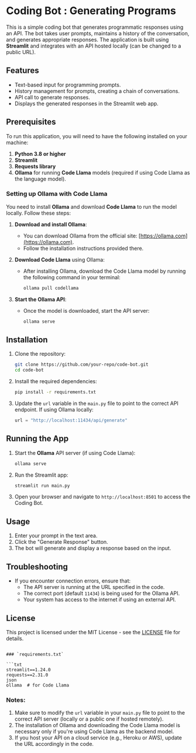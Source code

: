 # Coding Bot : Generating Programs

This is a simple coding bot that generates programmatic responses using an API. The bot takes user prompts, maintains a history of the conversation, and generates appropriate responses. The application is built using **Streamlit** and integrates with an API hosted locally (can be changed to a public URL).

## Features

- Text-based input for programming prompts.
- History management for prompts, creating a chain of conversations.
- API call to generate responses.
- Displays the generated responses in the Streamlit web app.

## Prerequisites

To run this application, you will need to have the following installed on your machine:

1. **Python 3.8 or higher**
2. **Streamlit**
3. **Requests library**
4. **Ollama** for running **Code Llama** models (required if using Code Llama as the language model).

### Setting up Ollama with Code Llama

You need to install **Ollama** and download **Code Llama** to run the model locally. Follow these steps:

1. **Download and install Ollama**:
   - You can download Ollama from the official site: [https://ollama.com](https://ollama.com).
   - Follow the installation instructions provided there.

2. **Download Code Llama** using Ollama:
   - After installing Ollama, download the Code Llama model by running the following command in your terminal:
     ```bash
     ollama pull codellama
     ```

3. **Start the Ollama API**:
   - Once the model is downloaded, start the API server:
     ```bash
     ollama serve
     ```

## Installation

1. Clone the repository:
   ```bash
   git clone https://github.com/your-repo/code-bot.git
   cd code-bot
   ```

2. Install the required dependencies:
   ```bash
   pip install -r requirements.txt
   ```

3. Update the `url` variable in the `main.py` file to point to the correct API endpoint. If using Ollama locally:
   ```python
   url = "http://localhost:11434/api/generate"
   ```

## Running the App

1. Start the **Ollama** API server (if using Code Llama):
   ```bash
   ollama serve
   ```

2. Run the Streamlit app:
   ```bash
   streamlit run main.py
   ```

3. Open your browser and navigate to `http://localhost:8501` to access the Coding Bot.

## Usage

1. Enter your prompt in the text area.
2. Click the "Generate Response" button.
3. The bot will generate and display a response based on the input.

## Troubleshooting

- If you encounter connection errors, ensure that:
  - The API server is running at the URL specified in the code.
  - The correct port (default `11434`) is being used for the Ollama API.
  - Your system has access to the internet if using an external API.

## License

This project is licensed under the MIT License - see the [LICENSE](LICENSE) file for details.
```

### `requirements.txt`

```txt
streamlit==1.24.0
requests==2.31.0
json
ollama  # for Code Llama
```

### Notes:
1. Make sure to modify the `url` variable in your `main.py` file to point to the correct API server (locally or a public one if hosted remotely).
2. The installation of Ollama and downloading the Code Llama model is necessary only if you're using Code Llama as the backend model.
3. If you host your API on a cloud service (e.g., Heroku or AWS), update the URL accordingly in the code.

